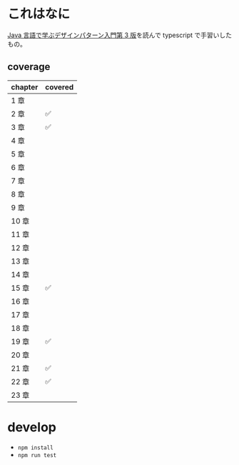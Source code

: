 # これはなに

[Java 言語で学ぶデザインパターン入門第 3 版](https://www.amazon.co.jp/Java%E8%A8%80%E8%AA%9E%E3%81%A7%E5%AD%A6%E3%81%B6%E3%83%87%E3%82%B6%E3%82%A4%E3%83%B3%E3%83%91%E3%82%BF%E3%83%BC%E3%83%B3%E5%85%A5%E9%96%80%E7%AC%AC3%E7%89%88-%E7%B5%90%E5%9F%8E-%E6%B5%A9/dp/4815609802/)を読んで typescript で手習いしたもの。

## coverage

| chapter | covered |
| ------- | ------- |
| 1 章    |         |
| 2 章    | ✅      |
| 3 章    | ✅      |
| 4 章    |         |
| 5 章    |         |
| 6 章    |         |
| 7 章    |         |
| 8 章    |         |
| 9 章    |         |
| 10 章   |         |
| 11 章   |         |
| 12 章   |         |
| 13 章   |         |
| 14 章   |         |
| 15 章   | ✅      |
| 16 章   |         |
| 17 章   |         |
| 18 章   |         |
| 19 章   | ✅      |
| 20 章   |         |
| 21 章   | ✅      |
| 22 章   | ✅      |
| 23 章   |         |

# develop

- `npm install`
- `npm run test`
